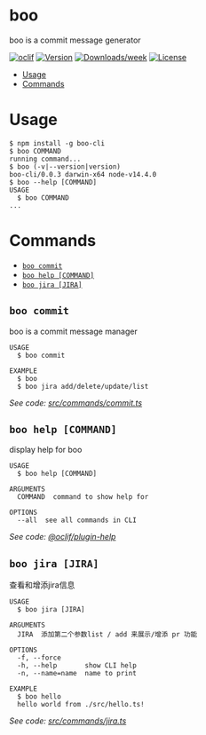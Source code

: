 boo
===

boo is a commit message generator

[![oclif](https://img.shields.io/badge/cli-oclif-brightgreen.svg)](https://oclif.io)
[![Version](https://img.shields.io/npm/v/boo.svg)](https://npmjs.org/package/boo)
[![Downloads/week](https://img.shields.io/npm/dw/boo.svg)](https://npmjs.org/package/boo)
[![License](https://img.shields.io/npm/l/boo.svg)](https://github.com/document/boo/blob/master/package.json)

<!-- toc -->
* [Usage](#usage)
* [Commands](#commands)
<!-- tocstop -->
# Usage
<!-- usage -->
```sh-session
$ npm install -g boo-cli
$ boo COMMAND
running command...
$ boo (-v|--version|version)
boo-cli/0.0.3 darwin-x64 node-v14.4.0
$ boo --help [COMMAND]
USAGE
  $ boo COMMAND
...
```
<!-- usagestop -->
# Commands
<!-- commands -->
* [`boo commit`](#boo-commit)
* [`boo help [COMMAND]`](#boo-help-command)
* [`boo jira [JIRA]`](#boo-jira-jira)

## `boo commit`

boo is a commit message manager

```
USAGE
  $ boo commit

EXAMPLE
  $ boo
  $ boo jira add/delete/update/list
```

_See code: [src/commands/commit.ts](https://github.com/cli/boo/blob/v0.0.3/src/commands/commit.ts)_

## `boo help [COMMAND]`

display help for boo

```
USAGE
  $ boo help [COMMAND]

ARGUMENTS
  COMMAND  command to show help for

OPTIONS
  --all  see all commands in CLI
```

_See code: [@oclif/plugin-help](https://github.com/oclif/plugin-help/blob/v3.2.0/src/commands/help.ts)_

## `boo jira [JIRA]`

查看和增添jira信息

```
USAGE
  $ boo jira [JIRA]

ARGUMENTS
  JIRA  添加第二个参数list / add 来展示/增添 pr 功能

OPTIONS
  -f, --force
  -h, --help       show CLI help
  -n, --name=name  name to print

EXAMPLE
  $ boo hello
  hello world from ./src/hello.ts!
```

_See code: [src/commands/jira.ts](https://github.com/cli/boo/blob/v0.0.3/src/commands/jira.ts)_
<!-- commandsstop -->
